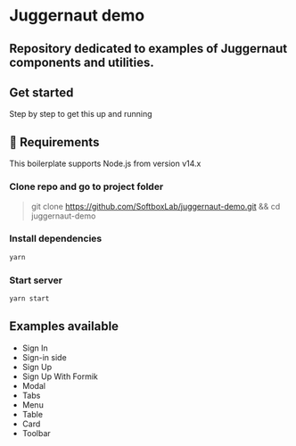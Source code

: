 # Juggernaut demo

## Repository dedicated to examples of Juggernaut components and utilities.

## Get started

Step by step to get this up and running

## :pencil: Requirements

This boilerplate supports Node.js from version v14.x

### Clone repo and go to project folder

> git clone https://github.com/SoftboxLab/juggernaut-demo.git && cd juggernaut-demo

### Install dependencies

```bash
yarn
```

### Start server

```bash
yarn start
```

## Examples available

- Sign In
- Sign-in side
- Sign Up
- Sign Up With Formik
- Modal
- Tabs
- Menu
- Table
- Card
- Toolbar
